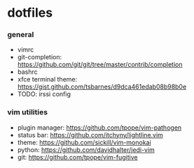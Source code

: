 # dotfiles
### general

* vimrc
* git-completion: https://github.com/git/git/tree/master/contrib/completion
* bashrc
* xfce terminal theme: https://gist.github.com/tsbarnes/d9dca461edab08b98b0e
* TODO: irssi config

### vim utilities
* plugin manager: https://github.com/tpope/vim-pathogen
* status bar: https://github.com/itchyny/lightline.vim
* theme: https://github.com/sickill/vim-monokai
* python: https://github.com/davidhalter/jedi-vim
* git: https://github.com/tpope/vim-fugitive
